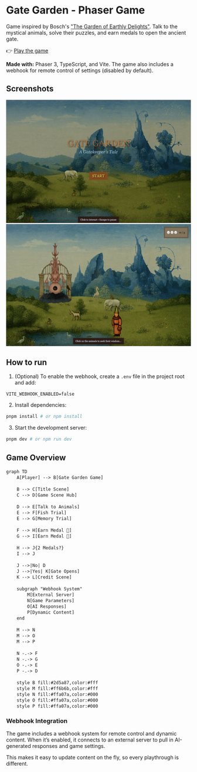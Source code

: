# Gate Garden - Phaser Game

Game inspired by Bosch's ["The Garden of Earthly Delights"](https://www.museodelprado.es/en/the-collection/art-work/the-garden-of-earthly-delights/02388242-6d6a-4e9e-a992-e1311eab3609). Talk to the mystical animals, solve their puzzles, and earn medals to open the ancient gate.

👉 [Play the game](http://ferandrade.com/gate-garden)

**Made with:** Phaser 3, TypeScript, and Vite. The game also includes a webhook for remote control of settings (disabled by default).

## Screenshots

![Screenshot 1](public/screenshot-1.png)
![Screenshot 2](public/screenshot-2.png)

## How to run

1. (Optional) To enable the webhook, create a `.env` file in the project root and add:

```
VITE_WEBHOOK_ENABLED=false
```

2. Install dependencies:

```sh
pnpm install # or npm install
```

3. Start the development server:

```sh
pnpm dev # or npm run dev
```

## Game Overview

```mermaid
graph TD
    A[Player] --> B[Gate Garden Game]

    B --> C[Title Scene]
    C --> D[Game Scene Hub]

    D --> E[Talk to Animals]
    E --> F[Fish Trial]
    E --> G[Memory Trial]

    F --> H[Earn Medal 🥇]
    G --> I[Earn Medal 🥇]

    H --> J{2 Medals?}
    I --> J

    J -->|No| D
    J -->|Yes| K[Gate Opens]
    K --> L[Credit Scene]

    subgraph "Webhook System"
        M[External Server]
        N[Game Parameters]
        O[AI Responses]
        P[Dynamic Content]
    end

    M --> N
    M --> O
    M --> P

    N -.-> F
    N -.-> G
    O -.-> E
    P -.-> D

    style B fill:#2d5a87,color:#fff
    style M fill:#ff6b6b,color:#fff
    style N fill:#ffa07a,color:#000
    style O fill:#ffa07a,color:#000
    style P fill:#ffa07a,color:#000
```

### Webhook Integration

The game includes a webhook system for remote control and dynamic content. When it’s enabled, it connects to an external server to pull in AI-generated responses and game settings.

This makes it easy to update content on the fly, so every playthrough is different.
